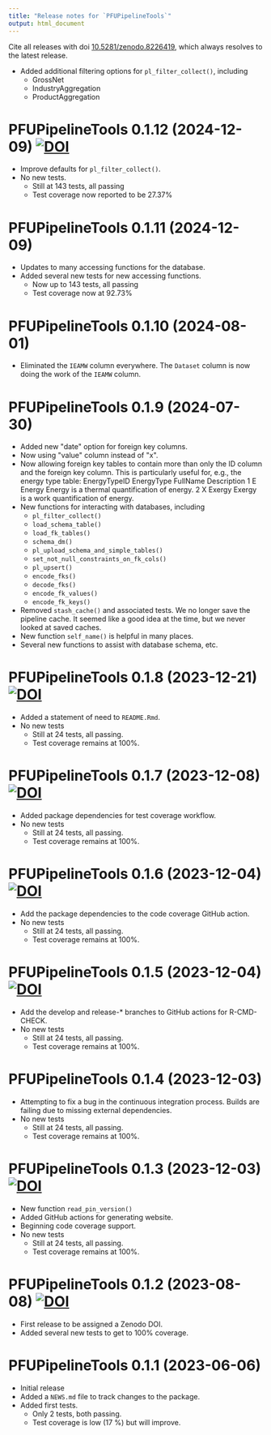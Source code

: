 ```yaml
---
title: "Release notes for `PFUPipelineTools`"
output: html_document
---
```



Cite all releases with doi [10.5281/zenodo.8226419](https://doi.org/10.5281/zenodo.8226419), 
which always resolves to the latest release.


* Added additional filtering options for `pl_filter_collect()`, including
    - GrossNet
    - IndustryAggregation
    - ProductAggregation


# PFUPipelineTools 0.1.12 (2024-12-09) [![DOI](https://zenodo.org/badge/DOI/10.5281/zenodo.14589472.svg)](https://doi.org/10.5281/zenodo.14589472)

* Improve defaults for `pl_filter_collect()`.
* No new tests. 
    - Still at 143 tests, all passing
    - Test coverage now reported to be 27.37%


# PFUPipelineTools 0.1.11 (2024-12-09)

* Updates to many accessing functions for the database.
* Added several new tests for new accessing functions.
    - Now up to 143 tests, all passing
    - Test coverage now at 92.73%


# PFUPipelineTools 0.1.10 (2024-08-01)

* Eliminated the `IEAMW` column everywhere.
  The `Dataset` column is now doing the work of the `IEAMW` column.


# PFUPipelineTools 0.1.9 (2024-07-30)

* Added new "date" option for foreign key columns.
* Now using "value" column instead of "x".
* Now allowing foreign key tables to contain more than 
  only the ID column and the foreign key column.
  This is particularly useful for, e.g., 
  the energy type table:
  EnergyTypeID	EnergyType	FullName	Description
  1             E           Energy    Energy is a thermal quantification of energy.
  2             X	          Exergy    Exergy is a work quantification of energy.
* New functions for interacting with databases, including
    - `pl_filter_collect()`
    - `load_schema_table()`
    - `load_fk_tables()`
    - `schema_dm()`
    - `pl_upload_schema_and_simple_tables()`
    - `set_not_null_constraints_on_fk_cols()`
    - `pl_upsert()`
    - `encode_fks()`
    - `decode_fks()`
    - `encode_fk_values()`
    - `encode_fk_keys()`
* Removed `stash_cache()` and associated tests.
  We no longer save the pipeline cache.
  It seemed like a good idea at the time, but
  we never looked at saved caches.
* New function `self_name()` is helpful in many places.
* Several new functions to assist with database schema, etc.


# PFUPipelineTools 0.1.8 (2023-12-21) [![DOI](https://zenodo.org/badge/DOI/10.5281/zenodo.10420449.svg)](https://doi.org/10.5281/zenodo.10420449)

* Added a statement of need to `README.Rmd`.
* No new tests
    - Still at 24 tests, all passing.
    - Test coverage remains at 100%.


# PFUPipelineTools 0.1.7 (2023-12-08) [![DOI](https://zenodo.org/badge/DOI/10.5281/zenodo.10308793.svg)](https://doi.org/10.5281/zenodo.10308793)

* Added package dependencies for test coverage workflow.
* No new tests
    - Still at 24 tests, all passing.
    - Test coverage remains at 100%.


# PFUPipelineTools 0.1.6 (2023-12-04) [![DOI](https://zenodo.org/badge/DOI/10.5281/zenodo.10256768.svg)](https://doi.org/10.5281/zenodo.10256768)

* Add the package dependencies to the code coverage GitHub action.
* No new tests
    - Still at 24 tests, all passing.
    - Test coverage remains at 100%.


# PFUPipelineTools 0.1.5 (2023-12-04) [![DOI](https://zenodo.org/badge/DOI/10.5281/zenodo.10256712.svg)](https://doi.org/10.5281/zenodo.10256712)

* Add the develop and release-* branches to GitHub actions
  for R-CMD-CHECK.
* No new tests
    - Still at 24 tests, all passing.
    - Test coverage remains at 100%.


# PFUPipelineTools 0.1.4 (2023-12-03)

* Attempting to fix a bug in the continuous integration process.
  Builds are failing due to missing external dependencies.
* No new tests
    - Still at 24 tests, all passing.
    - Test coverage remains at 100%.


# PFUPipelineTools 0.1.3 (2023-12-03) [![DOI](https://zenodo.org/badge/DOI/10.5281/zenodo.10253202.svg)](https://doi.org/10.5281/zenodo.10253202)

* New function `read_pin_version()`
* Added GitHub actions for generating website.
* Beginning code coverage support.
* No new tests
    - Still at 24 tests, all passing.
    - Test coverage remains at 100%.


# PFUPipelineTools 0.1.2 (2023-08-08) [![DOI](https://zenodo.org/badge/DOI/10.5281/zenodo.8226420.svg)](https://doi.org/10.5281/zenodo.8226420)

* First release to be assigned a Zenodo DOI.
* Added several new tests
  to get to 100% coverage.


# PFUPipelineTools 0.1.1 (2023-06-06)

* Initial release
* Added a `NEWS.md` file to track changes to the package.
* Added first tests.
    * Only 2 tests, both passing.
    * Test coverage is low (17 %) but will improve.
